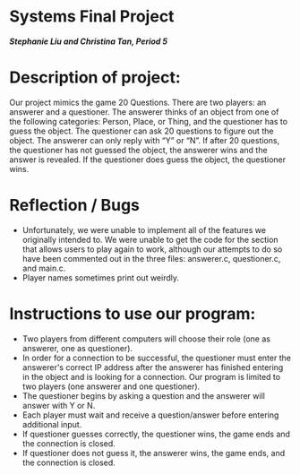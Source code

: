 # Systems Final Project

**_Stephanie Liu and Christina Tan, Period 5_**

# Description of project:
Our project mimics the game 20 Questions. There are two players: an answerer and a questioner. The answerer thinks of an object from one of the following categories: Person, Place, or Thing, and the questioner has to guess the object. The questioner can ask 20 questions to figure out the object. The answerer can only reply with “Y” or “N”. If after 20 questions, the questioner has not guessed the object, the answerer wins and the answer is revealed. If the questioner does guess the object, the questioner wins.

# Reflection / Bugs
- Unfortunately, we were unable to implement all of the features we originally intended to. We were unable to get the code for the section that allows users to play again to work, although our attempts to do so have been commented out in the three files: answerer.c, questioner.c, and main.c.
- Player names sometimes print out weirdly.

# Instructions to use our program:
- Two players from different computers will choose their role (one as answerer, one as questioner).
- In order for a connection to be successful, the questioner must enter the answerer's correct IP address after the answerer has finished entering in the object and is looking for a connection. Our program is limited to two players (one answerer and one questioner).
- The questioner begins by asking a question and the answerer will answer with Y or N.
- Each player must wait and receive a question/answer before entering additional input.
- If questioner guesses correctly, the questioner wins, the game ends and the connection is closed.
- If questioner does not guess it, the answerer wins, the game ends, and the connection is closed.
